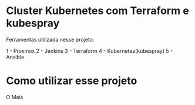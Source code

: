 # Cluster Kubernetes com Terraform e kubespray

Ferramentas utilizada nesse projeto:

1 - Proxmox
2 - Jenkins
3 - Terraform
4 - Kubernetes(kubespray)
5 - Ansible


# Como utilizar esse projeto

O Mais 
